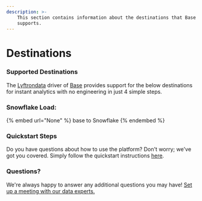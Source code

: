 ```yaml
---
description: >-
    This section contains information about the destinations that Base
    supports.
---
```


# Destinations

### Supported Destinations

The [Lyftrondata](https://www.lyftrondata.com/) driver of [Base](None) provides support for the below destinations for instant analytics with no engineering in just 4 simple steps.

### Snowflake Load:

{% embed url="None" %}
base to Snowflake
{% endembed %}

### Quickstart Steps

Do you have questions about how to use the platform? Don't worry; we've got you covered. Simply follow the quickstart instructions [here](README.md).

### Questions? <a href="#questions" id="questions"></a>

We're always happy to answer any additional questions you may have! [Set up a meeting with our data experts.](https://www.lyftrondata.com/book-a-meeting/)
